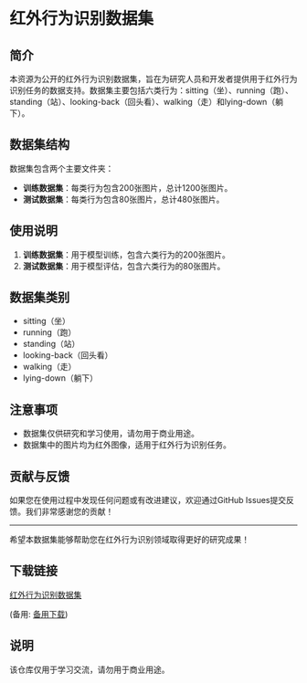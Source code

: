 # 红外行为识别数据集

## 简介
本资源为公开的红外行为识别数据集，旨在为研究人员和开发者提供用于红外行为识别任务的数据支持。数据集主要包括六类行为：sitting（坐）、running（跑）、standing（站）、looking-back（回头看）、walking（走）和lying-down（躺下）。

## 数据集结构
数据集包含两个主要文件夹：
- **训练数据集**：每类行为包含200张图片，总计1200张图片。
- **测试数据集**：每类行为包含80张图片，总计480张图片。

## 使用说明
1. **训练数据集**：用于模型训练，包含六类行为的200张图片。
2. **测试数据集**：用于模型评估，包含六类行为的80张图片。

## 数据集类别
- sitting（坐）
- running（跑）
- standing（站）
- looking-back（回头看）
- walking（走）
- lying-down（躺下）

## 注意事项
- 数据集仅供研究和学习使用，请勿用于商业用途。
- 数据集中的图片均为红外图像，适用于红外行为识别任务。

## 贡献与反馈
如果您在使用过程中发现任何问题或有改进建议，欢迎通过GitHub Issues提交反馈。我们非常感谢您的贡献！

---

希望本数据集能够帮助您在红外行为识别领域取得更好的研究成果！

## 下载链接
[红外行为识别数据集](https://pan.quark.cn/s/15e3c9757084) 

(备用: [备用下载](https://pan.baidu.com/s/1yl_8WrCEU6gjxyvbZ7oaaQ?pwd=1234))

## 说明

该仓库仅用于学习交流，请勿用于商业用途。
